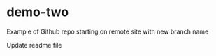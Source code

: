 

# demo-two
Example of Github repo starting on remote site with new branch name


Update readme file
 
